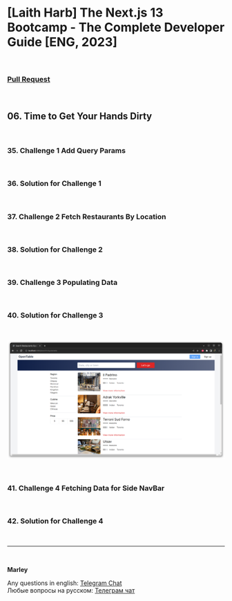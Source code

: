 # [Laith Harb] The Next.js 13 Bootcamp - The Complete Developer Guide [ENG, 2023]

<br/>

### [Pull Request](https://github.com/webmakaka/The-Next.js-13-Bootcamp-The-Complete-Developer-Guide/pull/4)

<br/>

## 06. Time to Get Your Hands Dirty

<br/>

### 35. Challenge 1 Add Query Params

<br/>

### 36. Solution for Challenge 1

<br/>

### 37. Challenge 2 Fetch Restaurants By Location

<br/>

### 38. Solution for Challenge 2

<br/>

### 39. Challenge 3 Populating Data

<br/>

### 40. Solution for Challenge 3

<br/>

![Application](/img/pic-ch06-img01.png?raw=true)

<br/>

### 41. Challenge 4 Fetching Data for Side NavBar

<br/>

### 42. Solution for Challenge 4

<br/>

---

<br/>

**Marley**

Any questions in english: <a href="https://jsdev.org/chat/">Telegram Chat</a>  
Любые вопросы на русском: <a href="https://jsdev.ru/chat/">Телеграм чат</a>
